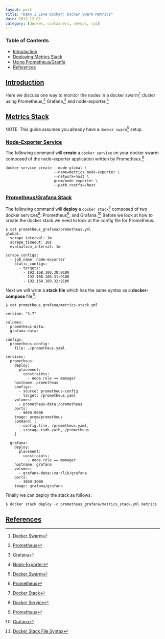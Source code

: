 ```yaml
---
layout: post
title: "Damn I Love Docker: Docker Swarm Metrics"
date: 2019-12-02
category: [docker, containers, devops, rpi]
---
```

### <a name="toc"></a> Table of Contents
* [Introduction](#intro)
* [Deploying Metrics Stack](#metrics)
* [Using Prometheus/Granfa](#usign)
* [References](#references)

## <a name="intro"></a> [Introduction](#toc)
Here we discuss one way to monitor the nodes in a docker swarm[^fn1] cluster
using Prometheus,[^fn2] Grafana,[^fn3] and node-exporter.[^fn4]

## <a name="metrics"></a> [Metrics Stack](#toc)
NOTE: This guide assumes you already have a `docker swarm`[^fn1] setup.

### <a name="services"></a> [Node-Exporter Service](#toc)
The following command will **create** a `docker service` on your docker swarm
composed of the node-exporter application written by Prometheus.[^fn2]
```
docker service create --mode global \
                      --name=metrics_node-exporter \
                      --network=host \
                      prom/node-exporter \
                      --path.rootfs=/host
```

### <a name="stack"></a> [Prometheus/Grafana Stack](#toc)
The following command will **deploy** a `docker stack`[^fn6] composed of two
docker services[^fn5]: Prometheus[^fn2], and Grafana.[^fn3] Before we look at
how to create the docker stack we need to look at the config file for
Prometheus:
```
$ cat prometheus_grafana/prometheus.yml
global:
  scrape_interval: 1m
  scrape_timeout: 10s
  evaluation_interval: 1m

scrape_configs:
  - job_name: node-exporter
    static_configs:
      - targets:
        - 192.168.100.30:9100
        - 192.168.100.31:9100
        - 192.168.100.32:9100
```
Next we will write a **stack file** which has the same syntax as a
**docker-compose** file[^fn7]:
```
$ cat prometheus_grafana/metrics-stack.yml

version: "3.7"

volumes:
  prometheus-data:
  grafana-data:

configs:
  prometheus-config:
    file: ./prometheus.yaml

services:
  prometheus:
    deploy:
      placement:
        constraints:
          - node.role == manager
    hostname: prometheus
    configs:
      - source: prometheus-config
        target: /prometheus.yaml
    volumes:
      - prometheus-data:/prometheus
    ports:
      - 9090:9090
    image: prom/prometheus
    command: [
      --config.file, /prometheus.yaml,
      --storage.tsdb.path, /prometheus
    ]

  grafana:
    deploy:
      placement:
        constraints:
          - node.role == manager
    hostname: grafana
    volumes:
      - grafana-data:/var/lib/grafana
    ports:
      - 3000:3000
    image: grafana/grafana

```
Finally we can deploy the stack as follows:
```
$ docker stack deploy -c prometheus_grafana/metrics_stack.yml metrics
```

## <a name="references"></a> [References](#toc)
[^fn1]: [Docker Swarm](https://docs.docker.com/engine/swarm/)
[^fn2]: [Prometheus](https://prometheus.io/)
[^fn3]: [Grafana](https://grafana.com/)
[^fn4]: [Node-Exporter](https://prometheus.io/docs/guides/node-exporter/)
[^fn5]: [Docker Service](https://docs.docker.com/engine/reference/commandline/service/)
[^fn6]: [Docker Stack](https://docs.docker.com/engine/reference/commandline/stack/)
[^fn7]: [Docker Stack File Syntax](https://docs.docker.com/engine/reference/commandline/stack_deploy/#compose-file)
